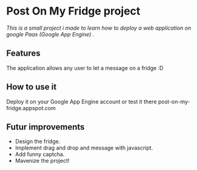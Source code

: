# Post On My Fridge project

*This is a small project i made to learn how to deploy a web application on google Paas (Google App Engine) .*

## Features 

The application allows any user to let a message on a fridge :D

## How to use it

Deploy it on your Google App Engine account or test it there post-on-my-fridge.appspot.com

## Futur improvements

* Design the fridge.
* Implement drag and drop and message with javascript.
* Add funny captcha.
* Mavenize the project!
